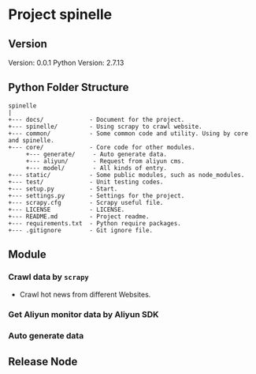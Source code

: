 # Project spinelle

## Version

Version: 0.0.1
Python Version: 2.7.13

##  Python Folder Structure

```text
spinelle
|
+--- docs/             - Document for the project.
+--- spinelle/         - Using scrapy to crawl website.
+--- common/           - Some common code and utility. Using by core and spinelle.
+--- core/             - Core code for other modules.
     +--- generate/     - Auto generate data.
     +--- aliyun/       - Request from aliyun cms.
     +--- model/        - All kinds of entry.
+--- static/           - Some public modules, such as node_modules.
+--- test/             - Unit testing codes.
+--- setup.py          - Start.
+--- settings.py       - Settings for the project.
+--- scrapy.cfg        - Scrapy useful file.
+--- LICENSE           - LICENSE.
+--- README.md         - Project readme.
+--- requirements.txt  - Python require packages.
+--- .gitignore        - Git ignore file.
```

## Module

### Crawl data by `scrapy`

* Crawl hot news from different Websites.

### Get Aliyun monitor data by Aliyun SDK

### Auto generate data

## Release Node